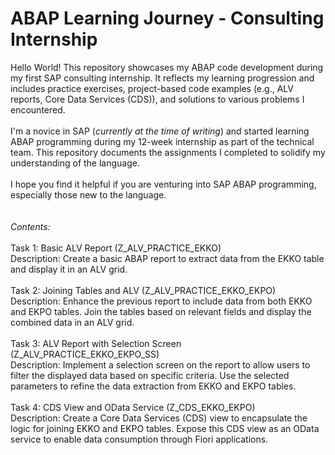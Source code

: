 # ABAP Learning Journey - Consulting Internship
Hello World! This repository showcases my ABAP code development during my first SAP consulting internship. It reflects my learning progression and includes practice exercises, project-based code examples (e.g., ALV reports, Core Data Services (CDS)), and solutions to various problems I encountered.
<br>
<br>
I'm a novice in SAP (_currently at the time of writing_) and started learning ABAP programming during my 12-week internship as part of the technical team. This repository documents the assignments I completed to solidify my understanding of the language.
<br>
<br>
I hope you find it helpful if you are venturing into SAP ABAP programming, especially those new to the language.
<br>
<br>
<br>
_Contents:_
<br>
<br>
Task 1: Basic ALV Report (Z_ALV_PRACTICE_EKKO) <br>
Description: Create a basic ABAP report to extract data from the EKKO table and display it in an ALV grid.
<br>
<br>
Task 2: Joining Tables and ALV (Z_ALV_PRACTICE_EKKO_EKPO) <br>
Description: Enhance the previous report to include data from both EKKO and EKPO tables. Join the tables based on relevant fields and display the combined data in an ALV grid.
<br>
<br>
Task 3: ALV Report with Selection Screen (Z_ALV_PRACTICE_EKKO_EKPO_SS) <br>
Description: Implement a selection screen on the report to allow users to filter the displayed data based on specific criteria. Use the selected parameters to refine the data extraction from EKKO and EKPO tables.
<br>
<br>
Task 4: CDS View and OData Service (Z_CDS_EKKO_EKPO) <br>
Description: Create a Core Data Services (CDS) view to encapsulate the logic for joining EKKO and EKPO tables. Expose this CDS view as an OData service to enable data consumption through Fiori applications.

